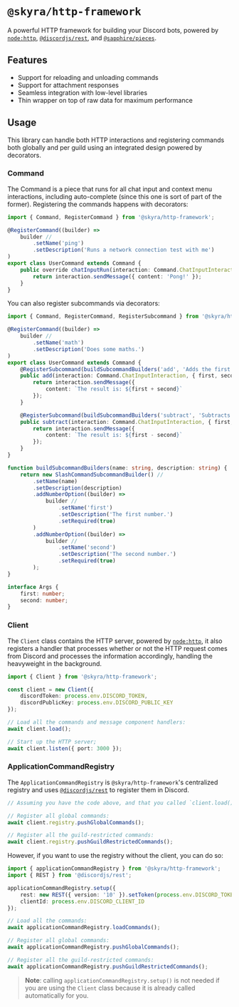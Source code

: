 # `@skyra/http-framework`

A powerful HTTP framework for building your Discord bots, powered by [`node:http`], [`@discordjs/rest`], and [`@sapphire/pieces`].

## Features

-   Support for reloading and unloading commands
-   Support for attachment responses
-   Seamless integration with low-level libraries
-   Thin wrapper on top of raw data for maximum performance

## Usage

This library can handle both HTTP interactions and registering commands both globally and per guild using an integrated design powered by decorators.

### Command

The Command is a piece that runs for all chat input and context menu interactions, including auto-complete (since this one is sort of part of the former). Registering the commands happens with decorators:

```typescript
import { Command, RegisterCommand } from '@skyra/http-framework';

@RegisterCommand((builder) =>
	builder //
		.setName('ping')
		.setDescription('Runs a network connection test with me')
)
export class UserCommand extends Command {
	public override chatInputRun(interaction: Command.ChatInputInteraction) {
		return interaction.sendMessage({ content: 'Pong!' });
	}
}
```

You can also register subcommands via decorators:

```typescript
import { Command, RegisterCommand, RegisterSubcommand } from '@skyra/http-framework';

@RegisterCommand((builder) =>
	builder //
		.setName('math')
		.setDescription('Does some maths.')
)
export class UserCommand extends Command {
	@RegisterSubcommand(buildSubcommandBuilders('add', 'Adds the first number to the second number'))
	public add(interaction: Command.ChatInputInteraction, { first, second }: Args) {
		return interaction.sendMessage({
			content: `The result is: ${first + second}`
		});
	}

	@RegisterSubcommand(buildSubcommandBuilders('subtract', 'Subtracts the second number from the first number'))
	public subtract(interaction: Command.ChatInputInteraction, { first, second }: Args) {
		return interaction.sendMessage({
			content: `The result is: ${first - second}`
		});
	}
}

function buildSubcommandBuilders(name: string, description: string) {
	return new SlashCommandSubcommandBuilder() //
		.setName(name)
		.setDescription(description)
		.addNumberOption((builder) =>
			builder //
				.setName('first')
				.setDescription('The first number.')
				.setRequired(true)
		)
		.addNumberOption((builder) =>
			builder //
				.setName('second')
				.setDescription('The second number.')
				.setRequired(true)
		);
}

interface Args {
	first: number;
	second: number;
}
```

### Client

The `Client` class contains the HTTP server, powered by [`node:http`], it also registers a handler that processes whether or not the HTTP request comes from Discord and processes the information accordingly, handling the heavyweight in the background.

```typescript
import { Client } from '@skyra/http-framework';

const client = new Client({
	discordToken: process.env.DISCORD_TOKEN,
	discordPublicKey: process.env.DISCORD_PUBLIC_KEY
});

// Load all the commands and message component handlers:
await client.load();

// Start up the HTTP server;
await client.listen({ port: 3000 });
```

### ApplicationCommandRegistry

The `ApplicationCommandRegistry` is `@skyra/http-framework`'s centralized registry and uses [`@discordjs/rest`] to register them in Discord.

```typescript
// Assuming you have the code above, and that you called `client.load()`:

// Register all global commands:
await client.registry.pushGlobalCommands();

// Register all the guild-restricted commands:
await client.registry.pushGuildRestrictedCommands();
```

However, if you want to use the registry without the client, you can do so:

```typescript
import { applicationCommandRegistry } from '@skyra/http-framework';
import { REST } from '@discordjs/rest';

applicationCommandRegistry.setup({
	rest: new REST({ version: '10' }).setToken(process.env.DISCORD_TOKEN),
	clientId: process.env.DISCORD_CLIENT_ID
});

// Load all the commands:
await applicationCommandRegistry.loadCommands();

// Register all global commands:
await applicationCommandRegistry.pushGlobalCommands();

// Register all the guild-restricted commands:
await applicationCommandRegistry.pushGuildRestrictedCommands();
```

> **Note**: calling `applicationCommandRegistry.setup()` is not needed if you are using the `Client` class because it is
> already called automatically for you.

[`node:http`]: https://nodejs.org/api/http.html
[`@discordjs/rest`]: https://www.npmjs.com/package/@discordjs/rest
[`@sapphire/pieces`]: https://www.npmjs.com/package/@sapphire/pieces
